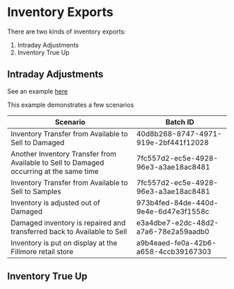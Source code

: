 # Inventory Exports

There are two kinds of inventory exports:

1. Intraday Adjustments
1. Inventory True Up

## Intraday Adjustments

See an example [here](adjustments.json)

This example demonstrates a few scenarios

| Scenario                                                                                | Batch ID                             |
| --------------------------------------------------------------------------------------- | ------------------------------------ |
| Inventory Transfer from Available to Sell to Damaged                                    | 40d8b268-8747-4971-919e-2bf441f12028 |
| Another Inventory Transfer from Available to Sell to Damaged occurring at the same time | 7fc557d2-ec5e-4928-96e3-a3ae18ac8481 |
| Inventory Transfer from Available to Sell to Samples                                    | 7fc557d2-ec5e-4928-96e3-a3ae18ac8481 |
| Inventory is adjusted out of Damaged                                                    | 973b4fed-84de-440d-9e4e-6d47e3f1558c |
| Damaged inventory is repaired and transferred back to Available to Sell                 | e3a4dbe7-e2dc-48d2-a7a6-78e2a59aadb0 |
| Inventory is put on display at the Fillmore retail store                                | a9b4eaed-fe0a-42b6-a658-4ccb39167303 |

## Inventory True Up
